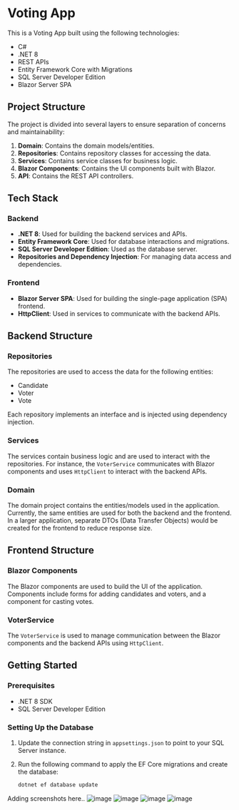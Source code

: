 # Voting App

This is a Voting App built using the following technologies:

- C#
- .NET 8
- REST APIs
- Entity Framework Core with Migrations
- SQL Server Developer Edition
- Blazor Server SPA

## Project Structure

The project is divided into several layers to ensure separation of concerns and maintainability:

1. **Domain**: Contains the domain models/entities.
2. **Repositories**: Contains repository classes for accessing the data.
3. **Services**: Contains service classes for business logic.
4. **Blazor Components**: Contains the UI components built with Blazor.
5. **API**: Contains the REST API controllers.

## Tech Stack

### Backend

- **.NET 8**: Used for building the backend services and APIs.
- **Entity Framework Core**: Used for database interactions and migrations.
- **SQL Server Developer Edition**: Used as the database server.
- **Repositories and Dependency Injection**: For managing data access and dependencies.

### Frontend

- **Blazor Server SPA**: Used for building the single-page application (SPA) frontend.
- **HttpClient**: Used in services to communicate with the backend APIs.

## Backend Structure

### Repositories

The repositories are used to access the data for the following entities:
- Candidate
- Voter
- Vote

Each repository implements an interface and is injected using dependency injection.

### Services

The services contain business logic and are used to interact with the repositories. For instance, the `VoterService` communicates with Blazor components and uses `HttpClient` to interact with the backend APIs.

### Domain

The domain project contains the entities/models used in the application. Currently, the same entities are used for both the backend and the frontend. In a larger application, separate DTOs (Data Transfer Objects) would be created for the frontend to reduce response size.

## Frontend Structure

### Blazor Components

The Blazor components are used to build the UI of the application. Components include forms for adding candidates and voters, and a component for casting votes.

### VoterService

The `VoterService` is used to manage communication between the Blazor components and the backend APIs using `HttpClient`.

## Getting Started

### Prerequisites

- .NET 8 SDK
- SQL Server Developer Edition

### Setting Up the Database

1. Update the connection string in `appsettings.json` to point to your SQL Server instance.
2. Run the following command to apply the EF Core migrations and create the database:

   ```bash
   dotnet ef database update
Adding screenshots here.. ![image](https://github.com/SuryaMasab/votingapp/assets/114293640/05fd5df1-4550-4dab-8b4c-c91c3f866005)
![image](https://github.com/SuryaMasab/votingapp/assets/114293640/1f447972-ed1d-49d4-9ad9-5172952fa083)
![image](https://github.com/SuryaMasab/votingapp/assets/114293640/57c63733-c8da-42eb-a888-834eb545d15e) 
![image](https://github.com/SuryaMasab/votingapp/assets/114293640/1c5c04d9-a968-4662-96ff-de78a70439ce)


